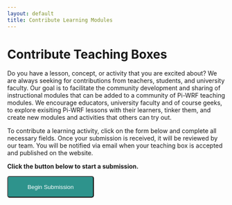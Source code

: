 ```yaml
---
layout: default
title: Contribute Learning Modules
---
```


# Contribute Teaching Boxes
Do you have a lesson, concept, or activity that you are excited about? We are always seeking for contributions from teachers, students, and university faculty. Our goal is to facilitate the community development and sharing of instructional modules that can be added to a community of Pi-WRF teaching modules. We encourage educators, university faculty and of course geeks, to explore exisiting Pi-WRF lessons with their learners, tinker them, and create new modules and activities that others can try out.

To contribute a learning activity, click on the form below and complete all necessary fields. Once your submission is received, it will be reviewed by our team. You will be notified via email when your teaching box is accepted and published on the website. 

**Click the button below to start a submission.**<br>

<form action="https://forms.gle/taaCkLaaykkS7HA46">
    <input type="submit" value="Begin Submission" style="background-color:#2E938C;border-radius:5px;color:white;cursor:pointer;padding:2px;height: 50px;width:200px">
</form>
